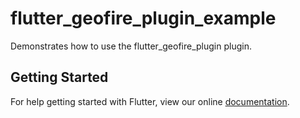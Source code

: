 # flutter_geofire_plugin_example

Demonstrates how to use the flutter_geofire_plugin plugin.

## Getting Started

For help getting started with Flutter, view our online
[documentation](http://flutter.io/).
